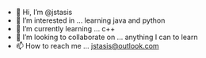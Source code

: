 - 👋 Hi, I’m @jstasis
- 👀 I’m interested in ... learning java and python
- 🌱 I’m currently learning ... c++
- 💞️ I’m looking to collaborate on ... anything I can to learn
- 📫 How to reach me ... jstasis@outlook.com

<!---
jstasis/jstasis is a ✨ special ✨ repository because its `README.md` (this file) appears on your GitHub profile.
You can click the Preview link to take a look at your changes.
--->
